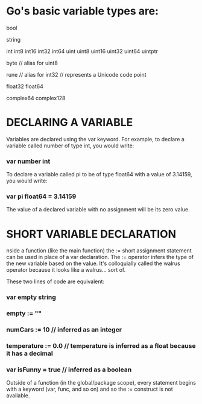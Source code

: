 # Go's basic variable types are:

bool

string

int  int8  int16  int32  int64
uint uint8 uint16 uint32 uint64 uintptr

byte // alias for uint8

rune // alias for int32
     // represents a Unicode code point

float32 float64

complex64 complex128

# DECLARING A VARIABLE

Variables are declared using the var keyword. For example, to declare a variable called number of type int, you would write:
### var number int

To declare a variable called pi to be of type float64 with a value of 3.14159, you would write:
### var pi float64 = 3.14159

The value of a declared variable with no assignment will be its zero value.

# SHORT VARIABLE DECLARATION

nside a function (like the main function) the := short assignment statement can be used in place of a var declaration. The := operator infers the type of the new variable based on the value. It's colloquially called the walrus operator because it looks like a walrus... sort of.

These two lines of code are equivalent:

### var empty string
### empty := ""

### numCars := 10 // inferred as an integer
### temperature := 0.0 // temperature is inferred as a float because it has a decimal
### var isFunny = true // inferred as a boolean

Outside of a function (in the global/package scope), every statement begins with a keyword (var, func, and so on) and so the := construct is not available.

